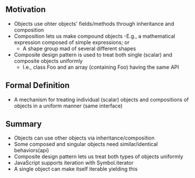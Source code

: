 ## Motivation

- Objects use ohter objects' fields/methods through inheritance and composition
- Composition lets us make compound objects
  -E.g., a mathematical expression composed of simple expressions; or
  - A shape group mad of several different shapes
- Composite design pattern is used to treat both single (scalar) and composite objects uniformly
  - I.e., class Foo and an array (containing Foo) having the same API

## Formal Definition

- A mechanism for treating individual (scalar) objects and compositions of objects in a uniform manner (same interface)

## Summary

- Objects can use other objects via inheritance/composition
- Some composed and singular objects need similar/identical behaviors(api)
- Composite design pattern lets us treat both types of objects uniformly
- JavaScript supports iteration with Symbol.iterator
- A single object can make itself iterable yielding this
